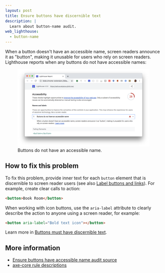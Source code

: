 ```yaml
---
layout: post
title: Ensure buttons have discernible text
description: |
  Learn about button-name audit.
web_lighthouse:
  - button-name
---
```


When a button doesn't have an accessible name,
screen readers announce it as "button",
making it unusable for users who rely on screen readers.
Lighthouse reports when any buttons do not have accessible names:

<figure class="w-figure">
  <img class="w-screenshot w-screenshot--filled" src="button-name.png" alt="Lighthouse audit showing buttons do not have an accessible name">
  <figcaption class="w-figcaption">
    Buttons do not have an accessible name.
  </figcaption>
</figure>


## How to fix this problem

To fix this problem,
provide inner text for each `button` element
that is discernible to screen reader users
(see also [Label buttons and links](/labels-and-text-alternatives#label-buttons-and-links)).
For example,
create clear calls to action:

```html
<button>Book Room</button>
```

When working with icon buttons,
use the `aria-label` attribute to clearly describe the action
to anyone using a screen reader, for example:

```html
<button aria-label="Bold text icon"></button>
```

Learn more in
[Buttons must have discernible text](https://dequeuniversity.com/rules/axe/3.3/button-name).

<!--
## How this audit impacts overall Lighthouse score

Todo. I have no idea how accessibility scoring is working!
-->
## More information

- [Ensure buttons have accessible name audit source](https://github.com/GoogleChrome/lighthouse/blob/master/lighthouse-core/audits/accessibility/button-name.js)
- [axe-core rule descriptions](https://github.com/dequelabs/axe-core/blob/develop/doc/rule-descriptions.md)
